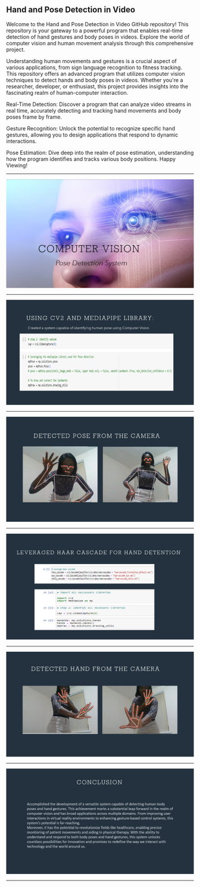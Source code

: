 ## Hand and Pose Detection in Video
Welcome to the Hand and Pose Detection in Video GitHub repository! This repository is your gateway to a powerful program that enables real-time detection of hand gestures and body poses in videos. Explore the world of computer vision and human movement analysis through this comprehensive project.

Understanding human movements and gestures is a crucial aspect of various applications, from sign language recognition to fitness tracking. This repository offers an advanced program that utilizes computer vision techniques to detect hands and body poses in videos. Whether you're a researcher, developer, or enthusiast, this project provides insights into the fascinating realm of human-computer interaction.

Real-Time Detection: Discover a program that can analyze video streams in real time, accurately detecting and tracking hand movements and body poses frame by frame.

Gesture Recognition: Unlock the potential to recognize specific hand gestures, allowing you to design applications that respond to dynamic interactions.

Pose Estimation: Dive deep into the realm of pose estimation, understanding how the program identifies and tracks various body positions.
Happy Viewing!

<hr>

![My Image](file/cv.png)

<hr>

![My Image](file/cv1.png)

<hr>

![My Image](file/cv2.png)

<hr>

![My Image](file/cv3.png)

<hr>

![My Image](file/cv4.png)

<hr>

![My Image](file/cv5.png)

<hr>

<br>

<br>

